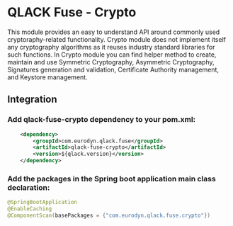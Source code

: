 # QLACK Fuse - Crypto

This module provides an easy to understand API around commonly used cryptoraphy-related functionality. Crypto module does not implement itself any cryptography algorithms as it reuses industry standard libraries for such functions. In Crypto module you can find helper method to create, maintain and use Symmetric Cryptography, Asymmetric Cryptography, Signatures generation and validation, Certificate Authority management, and Keystore management.

## Integration

### Add qlack-fuse-crypto dependency to your pom.xml:
```xml
    <dependency>
        <groupId>com.eurodyn.qlack.fuse</groupId>
        <artifactId>qlack-fuse-crypto</artifactId>
        <version>${qlack.version}</version>
    </dependency>
```

### Add the packages in the Spring boot application main class declaration:
```java
@SpringBootApplication
@EnableCaching
@ComponentScan(basePackages = {"com.eurodyn.qlack.fuse.crypto"})
```
